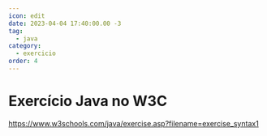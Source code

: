```yaml
---
icon: edit
date: 2023-04-04 17:40:00.00 -3
tag:
  - java
category:
  - exercicio
order: 4
---
```


# Exercício Java no W3C

https://www.w3schools.com/java/exercise.asp?filename=exercise_syntax1